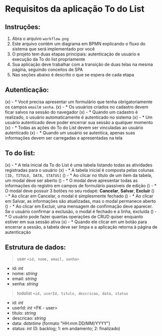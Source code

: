 # Requisitos da aplicação To do List

## Instruções:

1. Abra o arquivo `workflow.png`
2. Este arquivo contém um diagrama em BPMN explicando o fluxo do sistema que será implementado por você
3. O projeto tem duas etapas principais: autenticação de usuário e execução da To do list propriamente
4. Sua aplicação deve trabalhar com a transição de duas telas na mesma página, seguindo conceitos de SPA
5. Nas seções abaixo é descrito o que se espera de cada etapa

## Autenticação:

(x) - * Você precisa apresentar um formulário que tenha obrigatoriamente os campos `email`e `senha`. 
(x) - * Os usuários criados no cadastro devem ficar salvos na sessão do navegador
(x) - * Quando um cadastro é realizado, o usuário automaticamente é autenticado no sistema
(x) - * Um usuário autenticado deve poder encerrar sua sessão a qualquer momento
(x) - * Todas as ações do To do List devem ser vinculadas ao usuário autenticado
(x) - * Quando um usuário se autentica, apenas suas informações devem ser carregadas e apresentadas na tela

## To do list:

(x) - * A tela inicial da To do List é uma tabela listando todas as atividades registradas para o usuário
(x) - * A tabela inicial é composta pelas colunas `[ID, TITULO, DATA, STATUS]`
() - * Ao clicar no título de um item da tabela, um modal deve ser aberto
() - * O modal deve apresentar todas as informações do registro em campos de formulário passíveis de edição
() - * O modal deve possuir 3 botões no seu rodapé: **Cancelar**, **Salvar**, **Excluir**
() - * Ao clicar em Cancelar, o modal é simplesmente fechado
() - * Ao clicar em Salvar, as informações são atualizadas, mas o modal permanece aberto
() - * Ao clicar em Excluir, uma mensagem de confirmação deve aparecer. Se o usuário confirmar a exclusão, o modal é fechado e a linha, excluída
() - * O usuário pode fazer quantas operações de CRUD quiser enquanto estiver em sua sessão ativa
(x) - * Quando ele clicar em um botão para encerrar a sessão, a tabela deve ser limpa e a aplicação retorna à página de autenticação

## Estrutura de dados:
> user `<id, nome, email, senha>`
* id: *int* <PK>
* nome: *string*
* email: *string*
* senha: *string*

> todolist `<id, userId, titulo, descricao, data, status`
* id: *int* <PK>
* userId: *int* <FK - user>
* titulo: *string*
* descricao: *string*
* data: *datetime* (formato "HH:mm DD/MM/YYYY")
* status: *int* (0: backlog; 1: em andamento; 2: finalizado)